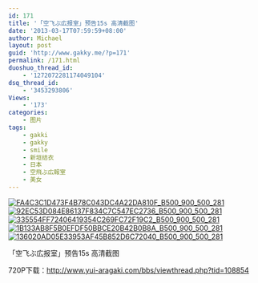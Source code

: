 ```yaml
---
id: 171
title: '「空飞ぶ広报室」预告15s 高清截图'
date: '2013-03-17T07:59:59+08:00'
author: Michael
layout: post
guid: 'http://www.gakky.me/?p=171'
permalink: /171.html
duoshuo_thread_id:
    - '1272072281174049104'
dsq_thread_id:
    - '3453293806'
Views:
    - '173'
categories:
    - 图片
tags:
    - gakki
    - gakky
    - smile
    - 新垣结衣
    - 日本
    - 空飛ぶ広報室
    - 美女
---
```


[![FA4C3C1D473F4B78C043DC4A22DA810F_B500_900_500_281](http://www.yui-aragaki.org/wp-content/uploads/img/FA4C3C1D473F4B78C043DC4A22DA810F_B500_900_500_281.jpeg)](http://www.yui-aragaki.org/wp-content/uploads/img/FA4C3C1D473F4B78C043DC4A22DA810F_B1280_1280_1280_720.jpeg) [![92EC53D084E86137F834C7C547EC2736_B500_900_500_281](http://www.yui-aragaki.org/wp-content/uploads/img/92EC53D084E86137F834C7C547EC2736_B500_900_500_281.jpeg)](http://www.yui-aragaki.org/wp-content/uploads/img/92EC53D084E86137F834C7C547EC2736_B1280_1280_1280_720.jpeg) [![335554FF72406419354C269FC72F19C2_B500_900_500_281](http://www.yui-aragaki.org/wp-content/uploads/img/335554FF72406419354C269FC72F19C2_B500_900_500_281.jpeg)](http://www.yui-aragaki.org/wp-content/uploads/img/335554FF72406419354C269FC72F19C2_B1280_1280_1280_720.jpeg) [![1B133AB8F5B0EFDF50BBCE20B42B0B8A_B500_900_500_281](http://www.yui-aragaki.org/wp-content/uploads/img/1B133AB8F5B0EFDF50BBCE20B42B0B8A_B500_900_500_281.jpeg)](http://www.yui-aragaki.org/wp-content/uploads/img/1B133AB8F5B0EFDF50BBCE20B42B0B8A_B1280_1280_1280_720.jpeg) [![136020AD05E33953AF45B852D6C72040_B500_900_500_281](http://www.yui-aragaki.org/wp-content/uploads/img/136020AD05E33953AF45B852D6C72040_B500_900_500_281.jpeg)](http://www.yui-aragaki.org/wp-content/uploads/img/136020AD05E33953AF45B852D6C72040_B1280_1280_1280_720.jpeg)

<span>「空飞ぶ広报室」预告15s 高清截图</span>

<span>720P下载：<http://www.yui-aragaki.com/bbs/viewthread.php?tid=108854></span>